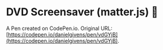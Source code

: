 # DVD Screensaver (matter.js) 📀

A Pen created on CodePen.io. Original URL: [https://codepen.io/danielgivens/pen/vdGYjB](https://codepen.io/danielgivens/pen/vdGYjB).

